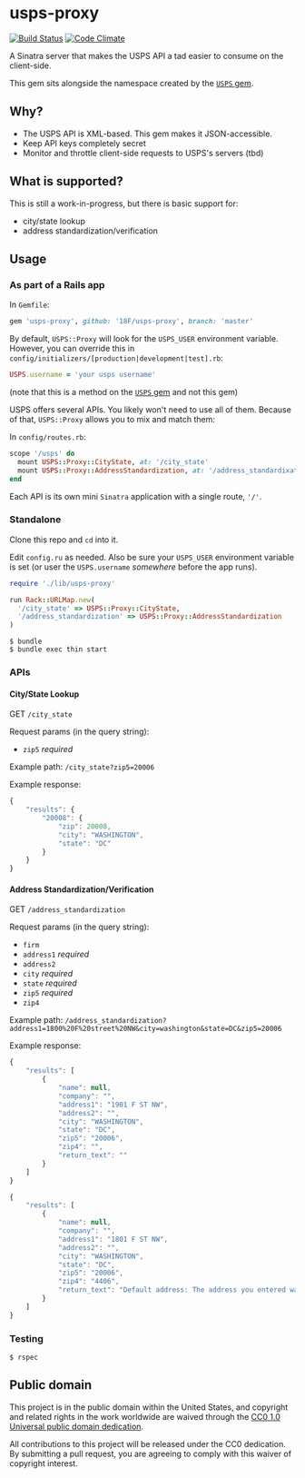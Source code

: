 # usps-proxy

[![Build Status](https://travis-ci.org/18F/usps-proxy.svg)](https://travis-ci.org/18F/usps-proxy) [![Code Climate](https://codeclimate.com/github/18F/usps-proxy/badges/gpa.svg)](https://codeclimate.com/github/18F/usps-proxy)

A Sinatra server that makes the USPS API a tad easier to consume on the client-side.

This gem sits alongside the namespace created by the [`USPS` gem](https://github.com/gaffneyc/usps).

## Why?

- The USPS API is XML-based. This gem makes it JSON-accessible.
- Keep API keys completely secret
- Monitor and throttle client-side requests to USPS's servers (tbd)

## What is supported?

This is still a work-in-progress, but there is basic support for:

- city/state lookup
- address standardization/verification

## Usage

### As part of a Rails app

In `Gemfile`:

```ruby
gem 'usps-proxy', github: '18F/usps-proxy', branch: 'master'
```

By default, `USPS::Proxy` will look for the `USPS_USER` environment variable. However, you can override this in `config/initializers/[production|development|test].rb`:

```ruby
USPS.username = 'your usps username'
```

(note that this is a method on the [`USPS` gem](https://github.com/gaffneyc/usps) and not this gem)

USPS offers several APIs. You likely won't need to use all of them. Because of that, `USPS::Proxy` allows you to mix and match them:

In `config/routes.rb`:

```ruby
scope '/usps' do
  mount USPS::Proxy::CityState, at: '/city_state'
  mount USPS::Proxy::AddressStandardization, at: '/address_standardixation'
end
```

Each API is its own mini `Sinatra` application with a single route, `'/'`.

### Standalone

Clone this repo and `cd` into it.

Edit `config.ru` as needed. Also be sure your `USPS_USER` environment variable is set (or user the `USPS.username` *somewhere* before the app runs).

```ruby
require './lib/usps-proxy'

run Rack::URLMap.new(
  '/city_state' => USPS::Proxy::CityState,
  '/address_standardization' => USPS::Proxy::AddressStandardization
)
```

```
$ bundle
$ bundle exec thin start
```

### APIs

#### City/State Lookup

GET `/city_state`

Request params (in the query string):

- `zip5` *required*

Example path: `/city_state?zip5=20006`

Example response:

```javascript
{
    "results": {
        "20008": {
            "zip": 20008,
            "city": "WASHINGTON",
            "state": "DC"
        }
    }
}
```

#### Address Standardization/Verification

GET `/address_standardization`

Request params (in the query string):

- `firm`
- `address1` *required*
- `address2`
- `city` *required*
- `state` *required*
- `zip5` *required*
- `zip4`

Example path: `/address_standardization?address1=1800%20F%20street%20NW&city=washington&state=DC&zip5=20006`

Example response:

```javascript
{
    "results": [
        {
            "name": null,
            "company": "",
            "address1": "1901 F ST NW",
            "address2": "",
            "city": "WASHINGTON",
            "state": "DC",
            "zip5": "20006",
            "zip4": "",
            "return_text": ""
        }
    ]
}
```

```javascript
{
    "results": [
        {
            "name": null,
            "company": "",
            "address1": "1801 F ST NW",
            "address2": "",
            "city": "WASHINGTON",
            "state": "DC",
            "zip5": "20006",
            "zip4": "4406",
            "return_text": "Default address: The address you entered was found but more information is needed (such as an apartment, suite, or box number) to match to a specific address."
        }
    ]
}
```

### Testing

```
$ rspec
```

## Public domain

This project is in the public domain within the United States, and
copyright and related rights in the work worldwide are waived through
the [CC0 1.0 Universal public domain dedication](https://creativecommons.org/publicdomain/zero/1.0/).

All contributions to this project will be released under the CC0
dedication. By submitting a pull request, you are agreeing to comply
with this waiver of copyright interest.